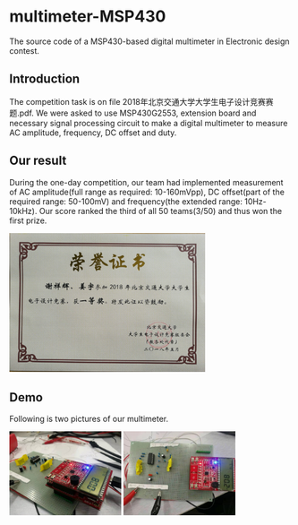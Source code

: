 # multimeter-MSP430
The source code of a MSP430-based digital multimeter in Electronic design contest. 

## Introduction
The competition task is on file 2018年北京交通大学大学生电子设计竞赛赛题.pdf. We were asked to use MSP430G2553, extension board and necessary signal processing circuit to make a digital multimeter to measure AC amplitude, frequency, DC offset and duty. 

## Our result
During the one-day competition, our team had implemented measurement of AC amplitude(full range as required: 10-160mVpp), DC offset(part of the required range: 50-100mV) and frequency(the extended range: 10Hz-10kHz). Our score ranked the third of all 50 teams(3/50) and thus won the first prize. 

<img src="figures/award-certificate.jpg" width="350">

## Demo
Following is two pictures of our multimeter. 

<img src="figures/demo1.jpg" width="200">
<img src="figures/demo2-copy.jpg" width="200">
